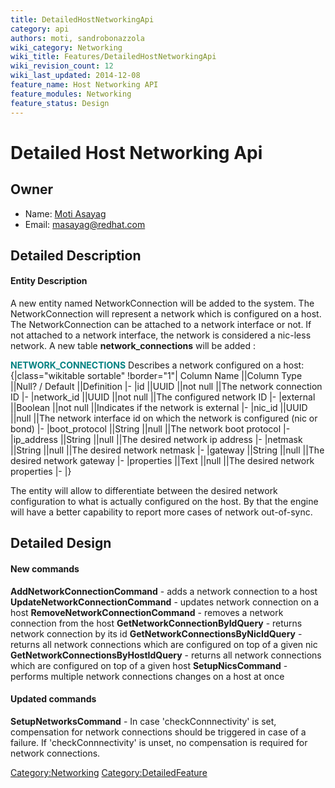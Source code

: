 ```yaml
---
title: DetailedHostNetworkingApi
category: api
authors: moti, sandrobonazzola
wiki_category: Networking
wiki_title: Features/DetailedHostNetworkingApi
wiki_revision_count: 12
wiki_last_updated: 2014-12-08
feature_name: Host Networking API
feature_modules: Networking
feature_status: Design
---
```


# Detailed Host Networking Api

## Owner

*   Name: [ Moti Asayag](User:masayag)
*   Email: masayag@redhat.com

## Detailed Description

#### Entity Description

A new entity named NetworkConnection will be added to the system. The NetworkConnection will represent a network which is configured on a host.
The NetworkConnection can be attached to a network interface or not. If not attached to a network interface, the network is considered a nic-less network. A new table **network_connections** will be added :

<span style="color:Teal">**NETWORK_CONNECTIONS**</span> Describes a network configured on a host:
{|class="wikitable sortable" !border="1"| Column Name ||Column Type ||Null? / Default ||Definition |- |id ||UUID ||not null ||The network connection ID |- |network_id ||UUID ||not null ||The configured network ID |- |external ||Boolean ||not null ||Indicates if the network is external |- |nic_id ||UUID ||null ||The network interface id on which the network is configured (nic or bond) |- |boot_protocol ||String ||null ||The network boot protocol |- |ip_address ||String ||null ||The desired network ip address |- |netmask ||String ||null ||The desired network netmask |- |gateway ||String ||null ||The desired network gateway |- |properties ||Text ||null ||The desired network properties |- |}

The entity will allow to differentiate between the desired network configuration to what is actually configured on the host.
By that the engine will have a better capability to report more cases of network out-of-sync.

## Detailed Design

#### New commands

**AddNetworkConnectionCommand** - adds a network connection to a host
**UpdateNetworkConnectionCommand** - updates network connection on a host
**RemoveNetworkConnectionCommand** - removes a network connection from the host
**GetNetworkConnectionByIdQuery** - returns network connection by its id
**GetNetworkConnectionsByNicIdQuery** - returns all network connections which are configured on top of a given nic
**GetNetworkConnectionsByHostIdQuery** - returns all network connections which are configured on top of a given host
**SetupNicsCommand** - performs multiple network connections changes on a host at once

#### Updated commands

**SetupNetworksCommand** - In case 'checkConnnectivity' is set, compensation for network connections should be triggered in case of a failure. If 'checkConnnectivity' is unset, no compensation is required for network connections.

<Category:Networking> <Category:DetailedFeature>
